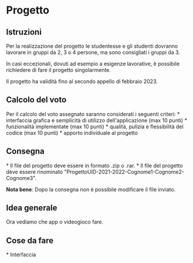 <h1>Progetto</h1>

<h2>Istruzioni</h2>

Per la realizzazione del progetto le studentesse e gli studenti dovranno lavorare in gruppi da 2, 3 o 4 persone, ma sono consigliati i gruppi da 3.

In casi eccezionali, dovuti ad esempio a esigenze lavorative, è possibile richiedere di fare il progetto singolarmente.

Il progetto ha validità fino al secondo appello di febbraio 2023.

<h2>Calcolo del voto</h2>
Per il calcolo del voto assegnato saranno considerati i seguenti criteri:
* interfaccia grafica e semplicità di utilizzo dell'applicazione (max 10 punti)
* funzionalità implementate (max 10 punti)
* qualità, pulizia e flessibilità del codice (max 10 punti)
* apporto individuale al progetto

<h2>Consegna</h2>
* Il file del progetto deve essere in formato .zip o .rar.
* Il file del progetto deve essere rinominato "ProgettoUID-2021-2022-Cognome1-Cognome2-Cognome3".

**Nota bene**: Dopo la consegna non è possibile modificare il file inviato.

<h2>Idea generale</h2>
Ora vediamo che app o videogioco fare.

<h2>Cose da fare</h2>
* Interfaccia